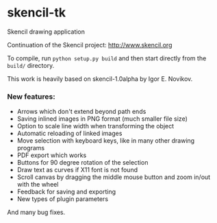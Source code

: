 # skencil-tk
Skencil drawing application

Continuation of the Skencil project: http://www.skencil.org

To compile, run `python setup.py build` and then start directly
from the `build/` directory.

This work is heavily based on skencil-1.0alpha by Igor E. Novikov.

### New features:

- Arrows which don't extend beyond path ends
- Saving inlined images in PNG format (much smaller file size)
- Option to scale line width when transforming the object
- Automatic reloading of linked images
- Move selection with keyboard keys, like in many other drawing programs
- PDF export which works
- Buttons for 90 degree rotation of the selection
- Draw text as curves if X11 font is not found
- Scroll canvas by dragging the middle mouse button and zoom in/out with the wheel
- Feedback for saving and exporting
- New types of plugin parameters

And many bug fixes.
